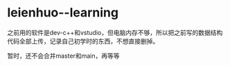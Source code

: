 # leienhuo--learning

之前用的软件是dev-c++和vstudio，但电脑内存不够，所以把之前写的数据结构代码全部上传，记录自己初学时的东西，不想直接删掉。

暂时，还不会合并master和main，再等等
